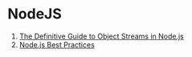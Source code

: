 # NodeJS

1. [The Definitive Guide to Object Streams in Node.js](https://community.risingstack.com/the-definitive-guide-to-object-streams-in-node-js/)
2. [Node.js Best Practices](https://github.com/i0natan/nodebestpractices)



